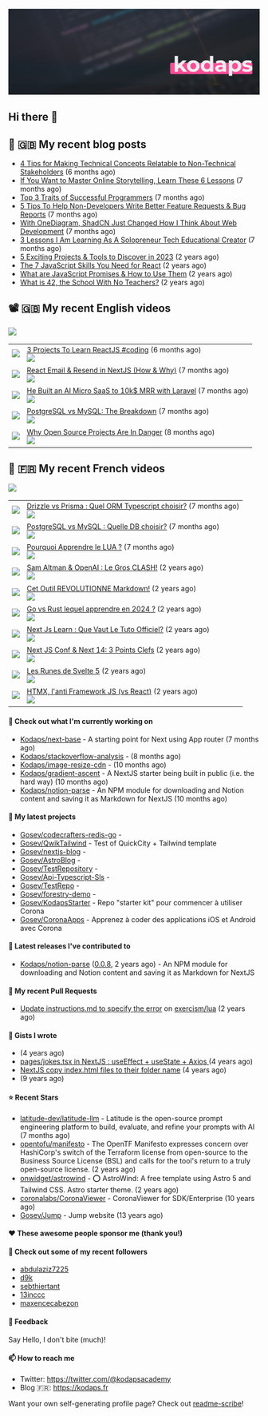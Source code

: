 ![This is an image](images/header.jpg)

## Hi there 👋


## 📜 🇬🇧 My recent blog posts

- [4 Tips for Making Technical Concepts Relatable to Non-Technical Stakeholders](https://gosev.medium.com/4-tips-for-making-technical-concepts-relatable-to-non-technical-stakeholders-d667ea71b406?source=rss-e68daed69805------2) (6 months ago)
- [If You Want to Master Online Storytelling, Learn These 6 Lessons](https://gosev.medium.com/if-you-want-to-master-online-storytelling-learn-these-6-lessons-e971cce30409?source=rss-e68daed69805------2) (7 months ago)
- [Top 3 Traits of Successful Programmers](https://gosev.medium.com/top-3-traits-of-successful-programmers-8f9f0c7a197f?source=rss-e68daed69805------2) (7 months ago)
- [5 Tips To Help Non-Developers Write Better Feature Requests &amp; Bug Reports](https://gosev.medium.com/5-tips-to-help-non-developers-write-better-feature-requests-bug-reports-aa1f03518646?source=rss-e68daed69805------2) (7 months ago)
- [With OneDiagram, ShadCN Just Changed How I Think About Web Development](https://gosev.medium.com/with-onediagram-shadcn-just-changed-how-i-think-about-web-development-5fe47eeb0d41?source=rss-e68daed69805------2) (7 months ago)
- [3 Lessons I Am Learning As A Solopreneur Tech Educational Creator](https://gosev.medium.com/3-lessons-i-am-learning-as-a-solopreneur-tech-educational-creator-8d514a0af1c5?source=rss-e68daed69805------2) (7 months ago)
- [5 Exciting Projects &amp; Tools to Discover in 2023](https://gosev.medium.com/5-exciting-projects-tools-to-discover-in-2023-d5b6f5886740?source=rss-e68daed69805------2) (2 years ago)
- [The 7 JavaScript Skills You Need for React](https://javascript.plainenglish.io/the-7-javascript-skills-you-need-for-react-9244169ca80a?source=rss-e68daed69805------2) (2 years ago)
- [What are JavaScript Promises &amp; How to Use Them](https://javascript.plainenglish.io/what-are-javascript-promises-how-to-use-them-84fdff5757b9?source=rss-e68daed69805------2) (2 years ago)
- [What is 42, the School With No Teachers?](https://levelup.gitconnected.com/what-is-42-the-school-with-no-teachers-7e4d0f9a80c1?source=rss-e68daed69805------2) (2 years ago)

## 📽 🇬🇧 My recent English videos
<img src="https://img.shields.io/youtube/channel/subscribers/UC2DOovF-OjIQ6nHClUyLKKQ?style=for-the-badge"></img>
<table>

<tr>
<td><img src="https://img.youtube.com/vi/aV4ab1C5jM/default.jpg"></img></td>
<td>
<a href="https://www.youtube.com/shorts/faV4ab1C5jM">3 Projects To Learn ReactJS #coding</a> (6 months ago) <br/>
<img src="https://img.shields.io/youtube/views/aV4ab1C5jM?style=flat-square"> </img> 
</td>
</tr>
<tr>
<td><img src="https://img.youtube.com/vi/9y_FdpwHf-8/default.jpg"></img></td>
<td>
<a href="https://www.youtube.com/watch?v=9y_FdpwHf-8">React Email &amp; Resend in NextJS (How &amp; Why)</a> (7 months ago) <br/>
<img src="https://img.shields.io/youtube/views/9y_FdpwHf-8?style=flat-square"> </img> 
</td>
</tr>
<tr>
<td><img src="https://img.youtube.com/vi/as5UXa08Q5s/default.jpg"></img></td>
<td>
<a href="https://www.youtube.com/watch?v=as5UXa08Q5s">He Built an AI Micro SaaS to 10k$ MRR with Laravel</a> (7 months ago) <br/>
<img src="https://img.shields.io/youtube/views/as5UXa08Q5s?style=flat-square"> </img> 
</td>
</tr>
<tr>
<td><img src="https://img.youtube.com/vi/BtvFuSOAR3E/default.jpg"></img></td>
<td>
<a href="https://www.youtube.com/watch?v=BtvFuSOAR3E">PostgreSQL vs MySQL: The Breakdown</a> (7 months ago) <br/>
<img src="https://img.shields.io/youtube/views/BtvFuSOAR3E?style=flat-square"> </img> 
</td>
</tr>
<tr>
<td><img src="https://img.youtube.com/vi/7ZiQKHLctJE/default.jpg"></img></td>
<td>
<a href="https://www.youtube.com/watch?v=7ZiQKHLctJE">Why Open Source Projects Are In Danger</a> (8 months ago) <br/>
<img src="https://img.shields.io/youtube/views/7ZiQKHLctJE?style=flat-square"> </img> 
</td>
</tr>
</table>

## 📜 🇫🇷 My recent French videos
<img src="https://img.shields.io/youtube/channel/subscribers/UCzdX32OIhpfrdxQRhN2s98w?style=for-the-badge"></img>
<table>

<tr>
<td><img src="https://img.youtube.com/vi/dFmFBgroZa4/default.jpg"></img></td>
<td>
<a href="https://www.youtube.com/watch?v=dFmFBgroZa4">Drizzle vs Prisma : Quel ORM Typescript choisir?</a> (7 months ago) <br/>
<img src="https://img.shields.io/youtube/views/dFmFBgroZa4?style=flat-square"> </img> 
</td>
</tr>
<tr>
<td><img src="https://img.youtube.com/vi/1Wj0fzTJb6c/default.jpg"></img></td>
<td>
<a href="https://www.youtube.com/watch?v=1Wj0fzTJb6c">PostgreSQL vs MySQL : Quelle DB choisir?</a> (7 months ago) <br/>
<img src="https://img.shields.io/youtube/views/1Wj0fzTJb6c?style=flat-square"> </img> 
</td>
</tr>
<tr>
<td><img src="https://img.youtube.com/vi/p-79uGKIfbc/default.jpg"></img></td>
<td>
<a href="https://www.youtube.com/watch?v=p-79uGKIfbc">Pourquoi Apprendre le LUA ?</a> (7 months ago) <br/>
<img src="https://img.shields.io/youtube/views/p-79uGKIfbc?style=flat-square"> </img> 
</td>
</tr>
<tr>
<td><img src="https://img.youtube.com/vi/cvNSUEznLFQ/default.jpg"></img></td>
<td>
<a href="https://www.youtube.com/watch?v=cvNSUEznLFQ">Sam Altman &amp; OpenAI : Le Gros CLASH!</a> (2 years ago) <br/>
<img src="https://img.shields.io/youtube/views/cvNSUEznLFQ?style=flat-square"> </img> 
</td>
</tr>
<tr>
<td><img src="https://img.youtube.com/vi/A7SLY_bOVeA/default.jpg"></img></td>
<td>
<a href="https://www.youtube.com/watch?v=A7SLY_bOVeA">Cet Outil REVOLUTIONNE Markdown!</a> (2 years ago) <br/>
<img src="https://img.shields.io/youtube/views/A7SLY_bOVeA?style=flat-square"> </img> 
</td>
</tr>
<tr>
<td><img src="https://img.youtube.com/vi/ySF903Ht0kM/default.jpg"></img></td>
<td>
<a href="https://www.youtube.com/watch?v=ySF903Ht0kM">Go vs Rust lequel apprendre en 2024 ?</a> (2 years ago) <br/>
<img src="https://img.shields.io/youtube/views/ySF903Ht0kM?style=flat-square"> </img> 
</td>
</tr>
<tr>
<td><img src="https://img.youtube.com/vi/z-XsuazXz14/default.jpg"></img></td>
<td>
<a href="https://www.youtube.com/watch?v=z-XsuazXz14">Next Js Learn : Que Vaut Le Tuto Officiel?</a> (2 years ago) <br/>
<img src="https://img.shields.io/youtube/views/z-XsuazXz14?style=flat-square"> </img> 
</td>
</tr>
<tr>
<td><img src="https://img.youtube.com/vi/9KCkPo42mto/default.jpg"></img></td>
<td>
<a href="https://www.youtube.com/watch?v=9KCkPo42mto">Next JS Conf &amp; Next 14: 3 Points Clefs</a> (2 years ago) <br/>
<img src="https://img.shields.io/youtube/views/9KCkPo42mto?style=flat-square"> </img> 
</td>
</tr>
<tr>
<td><img src="https://img.youtube.com/vi/V20SdIRJQzs/default.jpg"></img></td>
<td>
<a href="https://www.youtube.com/watch?v=V20SdIRJQzs">Les Runes de Svelte 5</a> (2 years ago) <br/>
<img src="https://img.shields.io/youtube/views/V20SdIRJQzs?style=flat-square"> </img> 
</td>
</tr>
<tr>
<td><img src="https://img.youtube.com/vi/YFFNVEL0Blw/default.jpg"></img></td>
<td>
<a href="https://www.youtube.com/watch?v=YFFNVEL0Blw">HTMX, l&#39;anti Framework JS (vs React)</a> (2 years ago) <br/>
<img src="https://img.shields.io/youtube/views/YFFNVEL0Blw?style=flat-square"> </img> 
</td>
</tr>
</table>

#### 👷 Check out what I'm currently working on

- [Kodaps/next-base](https://github.com/Kodaps/next-base) - A starting point for Next using App router (7 months ago)
- [Kodaps/stackoverflow-analysis](https://github.com/Kodaps/stackoverflow-analysis) -  (8 months ago)
- [Kodaps/image-resize-cdn](https://github.com/Kodaps/image-resize-cdn) -  (10 months ago)
- [Kodaps/gradient-ascent](https://github.com/Kodaps/gradient-ascent) - A NextJS starter being built in public (i.e. the hard way) (10 months ago)
- [Kodaps/notion-parse](https://github.com/Kodaps/notion-parse) - An NPM module for downloading and Notion content and saving it as Markdown for NextJS (10 months ago)

#### 🌱 My latest projects

- [Gosev/codecrafters-redis-go](https://github.com/Gosev/codecrafters-redis-go) - 
- [Gosev/QwikTailwind](https://github.com/Gosev/QwikTailwind) - Test of QuickCity &#43; Tailwind template 
- [Gosev/nextjs-blog](https://github.com/Gosev/nextjs-blog) - 
- [Gosev/AstroBlog](https://github.com/Gosev/AstroBlog) - 
- [Gosev/TestRepository](https://github.com/Gosev/TestRepository) - 
- [Gosev/Api-Typescript-Sls](https://github.com/Gosev/Api-Typescript-Sls) - 
- [Gosev/TestRepo](https://github.com/Gosev/TestRepo) - 
- [Gosev/forestry-demo](https://github.com/Gosev/forestry-demo) - 
- [Gosev/KodapsStarter](https://github.com/Gosev/KodapsStarter) - Repo &#34;starter kit&#34; pour commencer à utiliser Corona
- [Gosev/CoronaApps](https://github.com/Gosev/CoronaApps) - Apprenez à coder des applications iOS et Android avec Corona


#### 🔭 Latest releases I've contributed to

- [Kodaps/notion-parse](https://github.com/Kodaps/notion-parse) ([0.0.8](https://github.com/Kodaps/notion-parse/releases/tag/0.0.8), 2 years ago) - An NPM module for downloading and Notion content and saving it as Markdown for NextJS

#### 🔨 My recent Pull Requests

- [Update instructions.md to specify the error](https://github.com/exercism/lua/pull/388) on [exercism/lua](https://github.com/exercism/lua) (2 years ago)


#### 📓 Gists I wrote

- [](https://gist.github.com/ce3defb6415b67ec03f48fa11fc158f0) (4 years ago)
- [pages/jokes.tsx in NextJS : useEffect &#43; useState &#43; Axios ](https://gist.github.com/fbd960d5a653bf0f527678f038d5bee1) (4 years ago)
- [NextJS copy index.html files to their folder name](https://gist.github.com/e04abeb6079273b3be54ee6496a0b309) (4 years ago)
- [](https://gist.github.com/a144834b9542ab523a10) (9 years ago)

#### ⭐ Recent Stars

- [latitude-dev/latitude-llm](https://github.com/latitude-dev/latitude-llm) - Latitude is the open-source prompt engineering platform to build, evaluate, and refine your prompts with AI (7 months ago)
- [opentofu/manifesto](https://github.com/opentofu/manifesto) - The OpenTF Manifesto expresses concern over HashiCorp&#39;s switch of the Terraform license from open-source to the Business Source License (BSL) and calls for the tool&#39;s return to a truly open-source license. (2 years ago)
- [onwidget/astrowind](https://github.com/onwidget/astrowind) - ⭕️ AstroWind: A free template using Astro 5 and Tailwind CSS. Astro starter theme. (2 years ago)
- [coronalabs/CoronaViewer](https://github.com/coronalabs/CoronaViewer) - CoronaViewer for SDK/Enterprise (10 years ago)
- [Gosev/Jump](https://github.com/Gosev/Jump) - Jump website (13 years ago)

#### ❤️ These awesome people sponsor me (thank you!)


#### 👯 Check out some of my recent followers

- [abdulaziz7225](https://github.com/abdulaziz7225)
- [d9k](https://github.com/d9k)
- [sebthiertant](https://github.com/sebthiertant)
- [13inccc](https://github.com/13inccc)
- [maxencecabezon](https://github.com/maxencecabezon)

#### 💬 Feedback

Say Hello, I don't bite (much)!

#### 📫 How to reach me

- Twitter: https://twitter.com/@kodapsacademy
- Blog  🇫🇷: https://kodaps.fr

Want your own self-generating profile page? Check out [readme-scribe](https://github.com/muesli/readme-scribe)!
